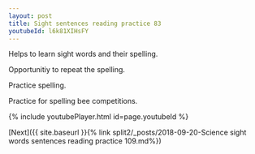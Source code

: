 ```yaml
---
layout: post
title: Sight sentences reading practice 83
youtubeId: l6k81XIHsFY
---
```

 
 
Helps to learn sight words and their spelling.

Opportunitiy to repeat the spelling. 

Practice spelling. 
 
Practice for spelling bee competitions. 
 
{% include youtubePlayer.html id=page.youtubeId %}
 
 

[Next]({{ site.baseurl }}{% link  split2/_posts/2018-09-20-Science sight words sentences reading practice 109.md%})
 
